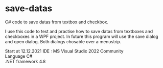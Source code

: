 # save-datas
C# code to save datas from textbox and checkbox.

I use this code to test and practise how to save datas from textboxes and checkboxes in a WPF project.
In future this program will use the save dialog and open dialog. Both dialogs chosable over a menustrip.

Start at 12.12.2021
IDE : MS Visual Studio 2022 Community<br>
Language C#<br>
.NET framework 4.8<br>
